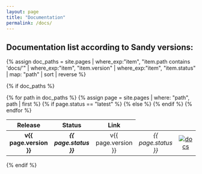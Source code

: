 ```yaml
---
layout: page
title: "Documentation"
permalink: /docs/
---
```


## Documentation list according to **Sandy** versions:

{% assign doc_paths = site.pages
  | where_exp:"item", "item.path contains 'docs/'"
  | where_exp:"item", "item.version"
  | where_exp:"item", "item.status"
  | map: "path"
  | sort
  | reverse %}

{% if doc_paths %}
<table>
  <thead>
    <tr>
      <th style="text-align: center">Release</th>
      <th style="text-align: center">Status</th>
      <th style="text-align: center">Link</th>
    </tr>
  </thead>
  <tbody>
  {% for path in doc_paths %}
    {% assign page = site.pages | where: "path", path | first %}
    <tr>
      {% if page.status == "latest" %}
      <td style="text-align: center"><strong>v{{ page.version }}</strong></td>
      <td style="text-align: center"><strong><em>{{ page.status }}</em></strong></td>
      {% else %}
      <td style="text-align: center">v{{ page.version }}</td>
      <td style="text-align: center"><em>{{ page.status }}</em></td>
      {% endif %}
      <td style="text-align: center"><a href="{{ page.url | relative_url }}"><img src="https://img.shields.io/badge/sandy-v{{ page.version }}-success" alt="docs" /></a></td>
    </tr>
  {% endfor %}
  </tbody>
</table>
{% endif %}
